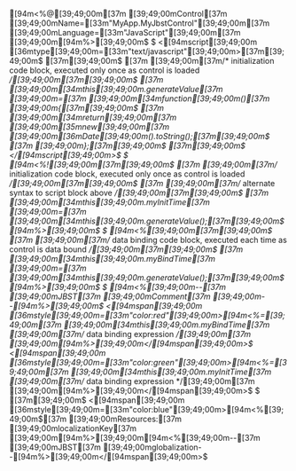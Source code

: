 [94m<%@[39;49;00m[37m [39;49;00mControl[37m [39;49;00mName=[33m"MyApp.MyJbstControl"[39;49;00m[37m [39;49;00mLanguage=[33m"JavaScript"[39;49;00m[37m [39;49;00m[94m%>[39;49;00m$
$
<[94mscript[39;49;00m [36mtype[39;49;00m=[33m"text/javascript"[39;49;00m>[37m[39;49;00m$
[37m[39;49;00m$
[37m	[39;49;00m[37m/* initialization code block, executed only once as control is loaded */[39;49;00m[37m[39;49;00m$
[37m	[39;49;00m[34mthis[39;49;00m.generateValue[37m [39;49;00m=[37m [39;49;00m[34mfunction[39;49;00m()[37m [39;49;00m{[37m[39;49;00m$
[37m		[39;49;00m[34mreturn[39;49;00m[37m [39;49;00m[35mnew[39;49;00m[37m [39;49;00m[36mDate[39;49;00m().toString();[37m[39;49;00m$
[37m	[39;49;00m};[37m[39;49;00m$
[37m[39;49;00m$
</[94mscript[39;49;00m>$
$
[94m<%![39;49;00m[37m[39;49;00m$
[37m	[39;49;00m[37m/* initialization code block, executed only once as control is loaded */[39;49;00m[37m[39;49;00m$
[37m	[39;49;00m[37m/* alternate syntax to script block above */[39;49;00m[37m[39;49;00m$
[37m	[39;49;00m[34mthis[39;49;00m.myInitTime[37m [39;49;00m=[37m [39;49;00m[34mthis[39;49;00m.generateValue();[37m[39;49;00m$
[94m%>[39;49;00m$
$
[94m<%[39;49;00m[37m[39;49;00m$
[37m	[39;49;00m[37m/* data binding code block, executed each time as control is data bound */[39;49;00m[37m[39;49;00m$
[37m	[39;49;00m[34mthis[39;49;00m.myBindTime[37m [39;49;00m=[37m [39;49;00m[34mthis[39;49;00m.generateValue();[37m[39;49;00m$
[94m%>[39;49;00m$
$
[94m<%[39;49;00m--[37m [39;49;00mJBST[37m [39;49;00mComment[37m [39;49;00m--[94m%>[39;49;00m$
<[94mspan[39;49;00m [36mstyle[39;49;00m=[33m"color:red"[39;49;00m>[94m<%=[39;49;00m[37m [39;49;00m[34mthis[39;49;00m.myBindTime[37m [39;49;00m[37m/* data binding expression */[39;49;00m[37m [39;49;00m[94m%>[39;49;00m</[94mspan[39;49;00m>$
<[94mspan[39;49;00m [36mstyle[39;49;00m=[33m"color:green"[39;49;00m>[94m<%=[39;49;00m[37m [39;49;00m[34mthis[39;49;00m.myInitTime[37m [39;49;00m[37m/* data binding expression */[39;49;00m[37m [39;49;00m[94m%>[39;49;00m</[94mspan[39;49;00m>$
$
[37m<!-- HTML Comment -->[39;49;00m$
<[94mspan[39;49;00m [36mstyle[39;49;00m=[33m"color:blue"[39;49;00m>[94m<%[39;49;00m$[37m [39;49;00mResources:[37m [39;49;00mlocalizationKey[37m [39;49;00m[94m%>[39;49;00m[94m<%[39;49;00m--[37m [39;49;00mJBST[37m [39;49;00mglobalization--[94m%>[39;49;00m</[94mspan[39;49;00m>$
